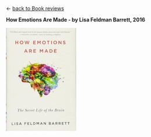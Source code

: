 &leftarrow; [back to Book reviews](index.md)

**How Emotions Are Made - by Lisa Feldman Barrett, 2016**

![alt text](how_emotions_are_made.jpg "Cover")


